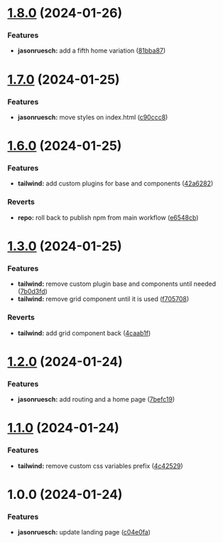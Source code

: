# [1.8.0](https://github.com/jasonruesch/jasonruesch/compare/tailwind-v1.7.0...tailwind-v1.8.0) (2024-01-26)


### Features

* **jasonruesch:** add a fifth home variation ([81bba87](https://github.com/jasonruesch/jasonruesch/commit/81bba87b5fd27a1f0034284b0abaa9a45320f108))

# [1.7.0](https://github.com/jasonruesch/jasonruesch/compare/tailwind-v1.6.0...tailwind-v1.7.0) (2024-01-25)


### Features

* **jasonruesch:** move styles on index.html ([c90ccc8](https://github.com/jasonruesch/jasonruesch/commit/c90ccc89329d1c732c4179f88bdb5c3bdbc1a4a2))

# [1.6.0](https://github.com/jasonruesch/jasonruesch/compare/tailwind-v1.5.0...tailwind-v1.6.0) (2024-01-25)


### Features

* **tailwind:** add custom plugins for base and components ([42a6282](https://github.com/jasonruesch/jasonruesch/commit/42a628223ae16bace5ec42100cf3d5c8b4444b6b))


### Reverts

* **repo:** roll back to publish npm from main workflow ([e6548cb](https://github.com/jasonruesch/jasonruesch/commit/e6548cbabb8274a525945cc5ebc575f930979f5e))

# [1.3.0](https://github.com/jasonruesch/jasonruesch/compare/tailwind-v1.2.0...tailwind-v1.3.0) (2024-01-25)


### Features

* **tailwind:** remove custom plugin base and components until needed ([7b0d3fd](https://github.com/jasonruesch/jasonruesch/commit/7b0d3fd2bab19c74876ef69ad14cafe6d9e25062))
* **tailwind:** remove grid component until it is used ([f705708](https://github.com/jasonruesch/jasonruesch/commit/f705708b7bfb4b75954b80593737be8a5847e3d2))


### Reverts

* **tailwind:** add grid component back ([4caab1f](https://github.com/jasonruesch/jasonruesch/commit/4caab1f41970d064219a93538828269a22fd2c21))

# [1.2.0](https://github.com/jasonruesch/jasonruesch/compare/tailwind-v1.1.0...tailwind-v1.2.0) (2024-01-24)


### Features

* **jasonruesch:** add routing and a home page ([7befc19](https://github.com/jasonruesch/jasonruesch/commit/7befc195fb6f96acbaebca3fbbebe6d373b770ff))

# [1.1.0](https://github.com/jasonruesch/jasonruesch/compare/tailwind-v1.0.0...tailwind-v1.1.0) (2024-01-24)


### Features

* **tailwind:** remove custom css variables prefix ([4c42529](https://github.com/jasonruesch/jasonruesch/commit/4c42529f49aebddde83f04c472095e5f15daea84))

# 1.0.0 (2024-01-24)


### Features

* **jasonruesch:** update landing page ([c04e0fa](https://github.com/jasonruesch/jasonruesch/commit/c04e0fa8fa1904eccba90386d7e1ee0793a68f79))
